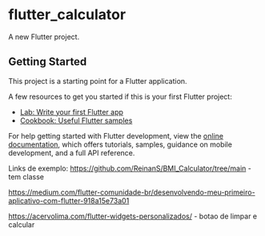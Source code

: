 # flutter_calculator

A new Flutter project.

## Getting Started

This project is a starting point for a Flutter application.

A few resources to get you started if this is your first Flutter project:

- [Lab: Write your first Flutter app](https://docs.flutter.dev/get-started/codelab)
- [Cookbook: Useful Flutter samples](https://docs.flutter.dev/cookbook)

For help getting started with Flutter development, view the
[online documentation](https://docs.flutter.dev/), which offers tutorials,
samples, guidance on mobile development, and a full API reference.

Links de exemplo: https://github.com/ReinanS/BMI_Calculator/tree/main - tem classe

https://medium.com/flutter-comunidade-br/desenvolvendo-meu-primeiro-aplicativo-com-flutter-918a15e73a01

https://acervolima.com/flutter-widgets-personalizados/ - botao de limpar e calcular
